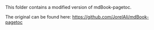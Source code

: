 This folder contains a modified version of mdBook-pagetoc. 

The original can be found here: https://github.com/JorelAli/mdBook-pagetoc
